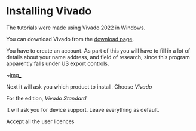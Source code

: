 # Installing Vivado

The tutorials were made using Vivado 2022 in Windows.

You can download Vivado from the [download page](https://www.xilinx.com/support/download.html).

You have to create an account. As part of this you will have to fill in a lot of details about your name address, and field of research, since this program apparently falls under US export controls.

~[img_]()

Next it will ask you which product to install. Choose *Vivado*

For the edition, *Vivado Standard*

It will ask you for device support. Leave everything as default.

Accept all the user licences